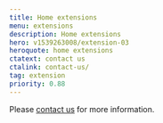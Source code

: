 ```yaml
---
title: Home extensions
menu: extensions
description: Home extensions
hero: v1539263008/extension-03
heroquote: home extensions
ctatext: contact us
ctalink: contact-us/
tag: extension
priority: 0.88
---
```



Please [contact us]([root]contact-us/) for more information.

